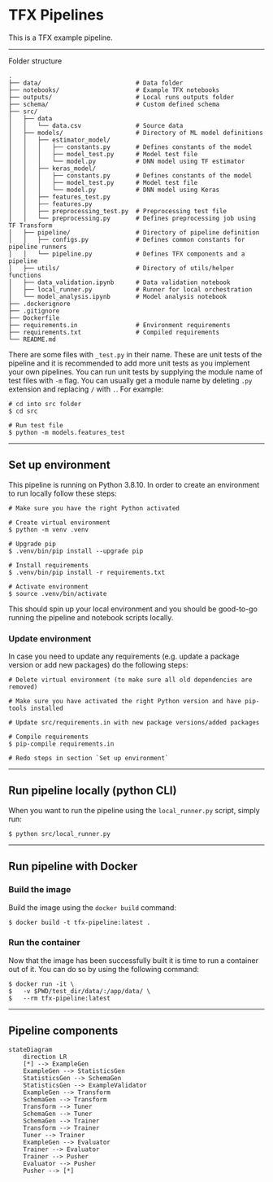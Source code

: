 # TFX Pipelines

This is a TFX example pipeline.

---

Folder structure
```shell
.
├── data/                          # Data folder
├── notebooks/                     # Example TFX notebooks
├── outputs/                       # Local runs outputs folder
├── schema/                        # Custom defined schema
├── src/
│   ├── data
│   │   └── data.csv               # Source data
│   ├── models/                    # Directory of ML model definitions
│   │   ├── estimator_model/
│   │   │   ├── constants.py       # Defines constants of the model
│   │   │   ├── model_test.py      # Model test file
│   │   │   └── model.py           # DNN model using TF estimator
│   │   ├── keras_model/
│   │   │   ├── constants.py       # Defines constants of the model
│   │   │   ├── model_test.py      # Model test file
│   │   │   └── model.py           # DNN model using Keras
│   │   ├── features_test.py
│   │   ├── features.py
│   │   ├── preprocessing_test.py  # Preprocessing test file
│   │   └── preprocessing.py       # Defines preprocessing job using TF Transform
│   ├── pipeline/                  # Directory of pipeline definition
│   │   ├── configs.py             # Defines common constants for pipeline runners
│   │   └── pipeline.py            # Defines TFX components and a pipeline
│   ├── utils/                     # Directory of utils/helper functions
│   ├── data_validation.ipynb      # Data validation notebook
│   ├── local_runner.py            # Runner for local orchestration
│   └── model_analysis.ipynb       # Model analysis notebook
├── .dockerignore
├── .gitignore
├── Dockerfile
├── requirements.in                # Environment requirements
├── requirements.txt               # Compiled requirements
└── README.md
```

There are some files with `_test.py` in their name. These are unit tests of the pipeline and it is recommended to add more unit tests as you implement your own pipelines. You can run unit tests by supplying the module name of test files with `-m` flag. You can usually get a module name by deleting `.py` extension and replacing `/` with `.`. For example:

```shell
# cd into src folder
$ cd src

# Run test file
$ python -m models.features_test
```

---

## Set up environment

This pipeline is running on Python 3.8.10. In order to create an environment to run locally follow these steps:

```shell
# Make sure you have the right Python activated

# Create virtual environment
$ python -m venv .venv

# Upgrade pip
$ .venv/bin/pip install --upgrade pip

# Install requirements
$ .venv/bin/pip install -r requirements.txt

# Activate environment
$ source .venv/bin/activate
```

This should spin up your local environment and you should be good-to-go running the pipeline and notebook scripts locally.

### Update environment
In case you need to update any requirements (e.g. update a package version or add new packages) do the following steps:
```shell
# Delete virtual environment (to make sure all old dependencies are removed)

# Make sure you have activated the right Python version and have pip-tools installed

# Update src/requirements.in with new package versions/added packages

# Compile requirements
$ pip-compile requirements.in

# Redo steps in section `Set up environment`
```

---

## Run pipeline locally (python CLI)

When you want to run the pipeline using the `local_runner.py` script, simply run:
```shell
$ python src/local_runner.py
```

---

## Run pipeline with Docker

### Build the image

Build the image using the `docker build` command:

```shell
$ docker build -t tfx-pipeline:latest .
```

### Run the container

Now that the image has been successfully built it is time to run a container out of it. You can do so by using the following command:

```shell
$ docker run -it \
$   -v $PWD/test_dir/data/:/app/data/ \
$   --rm tfx-pipeline:latest
```

---

## Pipeline components
```mermaid
stateDiagram
    direction LR
    [*] --> ExampleGen
    ExampleGen --> StatisticsGen
    StatisticsGen --> SchemaGen
    StatisticsGen --> ExampleValidator
    ExampleGen --> Transform
    SchemaGen --> Transform
    Transform --> Tuner
    SchemaGen --> Tuner
    SchemaGen --> Trainer
    Transform --> Trainer
    Tuner --> Trainer
    ExampleGen --> Evaluator
    Trainer --> Evaluator
    Trainer --> Pusher
    Evaluator --> Pusher
    Pusher --> [*]
```
